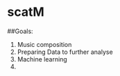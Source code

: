 # scatM

##Goals: 
1. Music composition
2. Preparing Data to further analyse
3. Machine learning 
4.  

